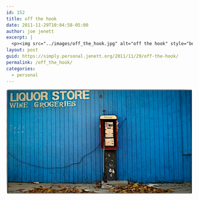 ```yaml
---
id: 152
title: off the hook
date: 2011-11-29T10:04:58-05:00
author: joe jenett
excerpt: |
  <p><img src="../images/off_the_hook.jpg" alt="off the hook" style="border:none;" /></p>
layout: post
guid: https://simply.personal.jenett.org/2011/11/29/off-the-hook/
permalink: /off_the_hook/
categories:
  - personal
---
```

<img src="../images/off_the_hook.jpg" alt="off the hook" style="border:none;" />